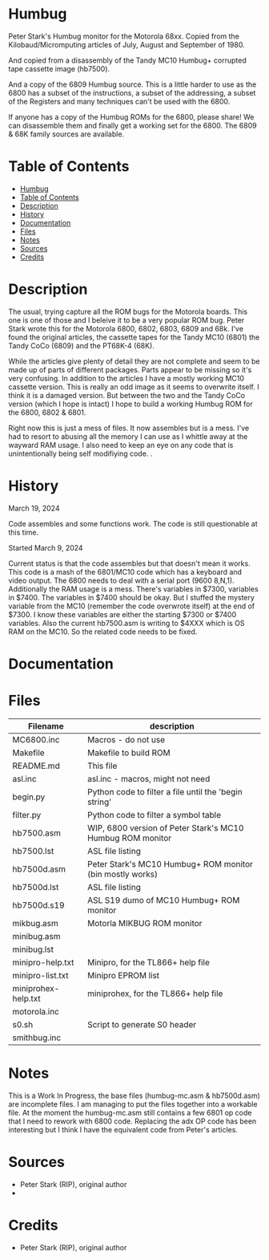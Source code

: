 # Humbug

Peter Stark's Humbug monitor for the Motorola 68xx. Copied from the
Kilobaud/Micromputing articles of July, August and September of 1980.

And copied from a disassembly of the Tandy MC10 Humbug+ corrupted tape
cassette image (hb7500).

And a copy of the 6809 Humbug source. This is a little harder to use
as the 6800 has a subset of the instructions, a subset of the addressing,
a subset of the Registers and many techniques can't be used with the
6800.

If anyone has a copy of the Humbug ROMs for the 6800, please share! We
can disassemble them and finally get a working set for the 6800. The
6809 & 68K family sources are available.

# Table of Contents

- [Humbug](#humbug)
- [Table of Contents](#table-of-contents)
- [Description](#description)
- [History](#history)
- [Documentation](#documentation)
- [Files](#files)
- [Notes](#notes)
- [Sources](#sources)
- [Credits](#credits)

# Description

The usual, trying capture all the ROM bugs for the Motorola boards. This
one is one of those and I beleive it to be a very popular ROM bug. Peter
Stark wrote this for the Motorola 6800, 6802, 6803, 6809 and 68k. I've
found the original articles, the cassette tapes for the Tandy MC10 (6801)
the Tandy CoCo (6809) and the PT68K-4 (68K).

While the articles give plenty of detail they are not complete and seem
to be made up of parts of different packages. Parts appear to be missing
so it's very confusing. In addition to the articles I have a mostly working
MC10 cassette version. This is really an odd image as it seems to overwrite
itself. I think it is a damaged version. But between the two and the Tandy
CoCo version (which I hope is intact) I hope to build a working Humbug ROM
for the 6800, 6802 & 6801.

Right now this is just a mess of files. It now assembles but is a mess. I've
had to resort to abusing all the memory I can use as I whittle away at the
wayward RAM usage. I also need to keep an eye on any code that is unintentionally
being self modifiying code. .

# History

March 19, 2024

Code assembles and some functions work. The code is still questionable at this time.

Started March 9, 2024

Current status is that the code assembles but that doesn't mean it works. This code
is a mash of the 6801/MC10 code which has a keyboard and video output. The 6800 needs to deal with a serial port (9600 8,N,1). Additionally the RAM usage is a mess. There's variables in $7300, variables in $7400. The variables in $7400 should be okay. But I stuffed the mystery variable from the MC10 (remember the code overwrote itself) at the end of $7300. I know these variables are either the starting $7300 or $7400 variables. Also the current hb7500.asm is writing to $4XXX which is OS RAM on the MC10. So the related code needs to be fixed.

# Documentation

# Files

| Filename            | description                                                |
|---------------------|------------------------------------------------------------|
| MC6800.inc          | Macros - do not use                                        |
| Makefile            | Makefile to build ROM                                      |
| README.md           | This file                                                  |
| asl.inc             | asl.inc - macros, might not need                           |
| begin.py            | Python code to filter a file until the 'begin string'      |
| filter.py           | Python code to filter a symbol table                       |
| hb7500.asm          | WIP, 6800 version of Peter Stark's MC10 Humbug ROM monitor |
| hb7500.lst          | ASL file listing                                           |
| hb7500d.asm         | Peter Stark's MC10 Humbug+ ROM monitor (bin mostly works)      |
| hb7500d.lst         | ASL file listing                                           |
| hb7500d.s19         | ASL S19 dumo of MC10 Humbug+ ROM monitor                   |
| mikbug.asm          | Motorla MIKBUG ROM monitor                                 |
| minibug.asm         |                                                            |
| minibug.lst         |                                                            |
| minipro-help.txt    | Minipro, for the TL866+ help file                          |
| minipro-list.txt    | Minipro EPROM list                                         |
| miniprohex-help.txt | miniprohex, for the TL866+ help file                       |
| motorola.inc        |                                                            |
| s0.sh               | Script to generate S0 header                               |
| smithbug.inc        |                                                            |

# Notes

This is a Work In Progress, the base files (humbug-mc.asm & hb7500d.asm) are incomplete
files. I am managing to put the files together into a workable file. At the moment the
humbug-mc.asm still contains a few 6801 op code that I need to rework with 6800 code.
Replacing the adx OP code has been interesting but I think I have the equivalent code
from Peter's articles.

# Sources

- Peter Stark (RIP), original author
- 

# Credits

- Peter Stark (RIP), original author

